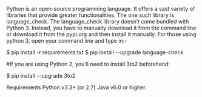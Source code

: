Python is an open-source programming language. It offers a vast variety of libraries that provide greater functionalities. The one such library is language_check. The language_check library doesn’t come bundled with Python 3. Instead, you have to manually download it from the command line or download it from the pypi.org and then install it manually.
For those using python 3, 
open your command line and type in:-

$ pip install -r requirements.txt
$ pip install --upgrade language-check


#If you are using Python 2, you’ll need to install 3to2 beforehand:

$ pip install --upgrade 3to2

Requirements
Python v3.3+ (or 2.7)
Java v6.0 or higher.



